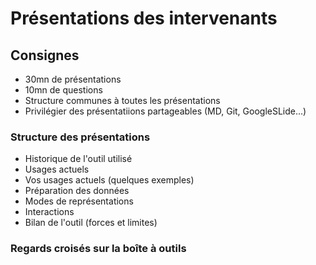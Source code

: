 # Présentations des intervenants

## Consignes 

* 30mn de présentations
* 10mn de questions
* Structure communes à toutes les présentations
* Privilégier des présentatiions partageables (MD, Git, GoogleSLide...)

### Structure des présentations

* Historique de l'outil utilisé
* Usages actuels
* Vos usages actuels (quelques exemples)
* Préparation des données
* Modes de représentations
* Interactions
* Bilan de l'outil (forces et limites)

### Regards croisés sur la boîte à outils
